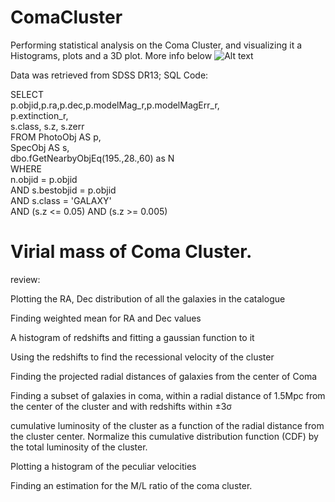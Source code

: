 # ComaCluster

Performing statistical analysis on the Coma Cluster, and visualizing it a Histograms, plots and a 3D plot. More info below
![Alt text](Coma.png?raw=true "Title")

Data was retrieved from SDSS DR13; SQL Code:


SELECT <br>
   p.objid,p.ra,p.dec,p.modelMag_r,p.modelMagErr_r,<br>
   p.extinction_r,<br>
   s.class, s.z, s.zerr<br>
FROM PhotoObj AS p,<br>
   SpecObj AS s,<br>
   dbo.fGetNearbyObjEq(195.,28.,60) as N<br>
WHERE <br>
   n.objid = p.objid<br>
   AND s.bestobjid = p.objid<br>
   AND s.class = 'GALAXY'<br>
   AND (s.z <= 0.05) AND (s.z >= 0.005)<br>
   
   # Virial mass of Coma Cluster.
   
   review: 

Plotting the RA, Dec distribution of all the galaxies in the catalogue

Finding weighted mean for RA and Dec values

A histogram of redshifts and fitting a gaussian function to it

Using the redshifts to find the recessional velocity of the cluster

Finding the projected radial distances of galaxies from the center of Coma

Finding a subset of galaxies in coma, within a radial distance of 1.5Mpc from the center of the cluster and with redshifts within ±3σ

cumulative luminosity of the cluster as a function of the radial distance from the cluster center. Normalize this cumulative distribution function (CDF) by the total luminosity of the cluster.

Plotting a histogram of the peculiar velocities 

Finding an estimation for the M/L ratio of the coma cluster. 
